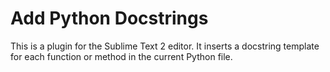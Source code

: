 # Add Python Docstrings

This is a plugin for the Sublime Text 2 editor. It inserts a docstring template for each function or method in the current Python file. 